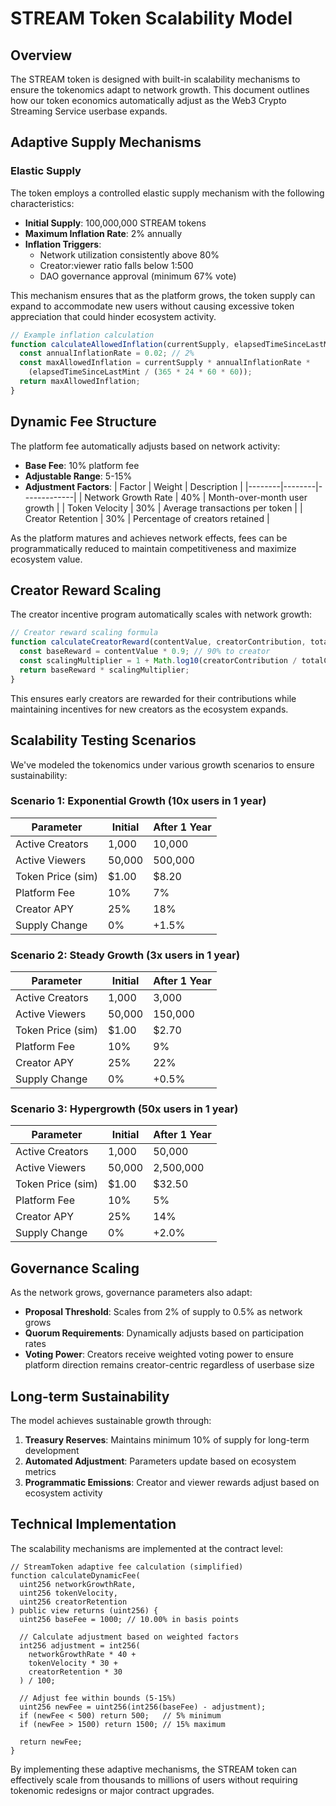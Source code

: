 # STREAM Token Scalability Model

## Overview

The STREAM token is designed with built-in scalability mechanisms to ensure the tokenomics adapt to network growth. This document outlines how our token economics automatically adjust as the Web3 Crypto Streaming Service userbase expands.

## Adaptive Supply Mechanisms

### Elastic Supply

The token employs a controlled elastic supply mechanism with the following characteristics:

- **Initial Supply**: 100,000,000 STREAM tokens
- **Maximum Inflation Rate**: 2% annually
- **Inflation Triggers**:
  - Network utilization consistently above 80%
  - Creator:viewer ratio falls below 1:500
  - DAO governance approval (minimum 67% vote)

This mechanism ensures that as the platform grows, the token supply can expand to accommodate new users without causing excessive token appreciation that could hinder ecosystem activity.

```javascript
// Example inflation calculation
function calculateAllowedInflation(currentSupply, elapsedTimeSinceLastMint) {
  const annualInflationRate = 0.02; // 2%
  const maxAllowedInflation = currentSupply * annualInflationRate *
    (elapsedTimeSinceLastMint / (365 * 24 * 60 * 60));
  return maxAllowedInflation;
}
```

## Dynamic Fee Structure

The platform fee automatically adjusts based on network activity:

- **Base Fee**: 10% platform fee
- **Adjustable Range**: 5-15%
- **Adjustment Factors**:
  | Factor | Weight | Description |
  |--------|--------|-------------|
  | Network Growth Rate | 40% | Month-over-month user growth |
  | Token Velocity | 30% | Average transactions per token |
  | Creator Retention | 30% | Percentage of creators retained |

As the platform matures and achieves network effects, fees can be programmatically reduced to maintain competitiveness and maximize ecosystem value.

## Creator Reward Scaling

The creator incentive program automatically scales with network growth:

```javascript
// Creator reward scaling formula
function calculateCreatorReward(contentValue, creatorContribution, totalCreators) {
  const baseReward = contentValue * 0.9; // 90% to creator
  const scalingMultiplier = 1 + Math.log10(creatorContribution / totalCreators + 1) * 0.5;
  return baseReward * scalingMultiplier;
}
```

This ensures early creators are rewarded for their contributions while maintaining incentives for new creators as the ecosystem expands.

## Scalability Testing Scenarios

We've modeled the tokenomics under various growth scenarios to ensure sustainability:

### Scenario 1: Exponential Growth (10x users in 1 year)

| Parameter | Initial | After 1 Year |
|-----------|---------|--------------|
| Active Creators | 1,000 | 10,000 |
| Active Viewers | 50,000 | 500,000 |
| Token Price (sim) | $1.00 | $8.20 |
| Platform Fee | 10% | 7% |
| Creator APY | 25% | 18% |
| Supply Change | 0% | +1.5% |

### Scenario 2: Steady Growth (3x users in 1 year)

| Parameter | Initial | After 1 Year |
|-----------|---------|--------------|
| Active Creators | 1,000 | 3,000 |
| Active Viewers | 50,000 | 150,000 |
| Token Price (sim) | $1.00 | $2.70 |
| Platform Fee | 10% | 9% |
| Creator APY | 25% | 22% |
| Supply Change | 0% | +0.5% |

### Scenario 3: Hypergrowth (50x users in 1 year)

| Parameter | Initial | After 1 Year |
|-----------|---------|--------------|
| Active Creators | 1,000 | 50,000 |
| Active Viewers | 50,000 | 2,500,000 |
| Token Price (sim) | $1.00 | $32.50 |
| Platform Fee | 10% | 5% |
| Creator APY | 25% | 14% |
| Supply Change | 0% | +2.0% |

## Governance Scaling

As the network grows, governance parameters also adapt:

- **Proposal Threshold**: Scales from 2% of supply to 0.5% as network grows
- **Quorum Requirements**: Dynamically adjusts based on participation rates
- **Voting Power**: Creators receive weighted voting power to ensure platform direction remains creator-centric regardless of userbase size

## Long-term Sustainability

The model achieves sustainable growth through:

1. **Treasury Reserves**: Maintains minimum 10% of supply for long-term development
2. **Automated Adjustment**: Parameters update based on ecosystem metrics
3. **Programmatic Emissions**: Creator and viewer rewards adjust based on ecosystem activity

## Technical Implementation

The scalability mechanisms are implemented at the contract level:

```solidity
// StreamToken adaptive fee calculation (simplified)
function calculateDynamicFee(
  uint256 networkGrowthRate,
  uint256 tokenVelocity,
  uint256 creatorRetention
) public view returns (uint256) {
  uint256 baseFee = 1000; // 10.00% in basis points

  // Calculate adjustment based on weighted factors
  int256 adjustment = int256(
    networkGrowthRate * 40 +
    tokenVelocity * 30 +
    creatorRetention * 30
  ) / 100;

  // Adjust fee within bounds (5-15%)
  uint256 newFee = uint256(int256(baseFee) - adjustment);
  if (newFee < 500) return 500;   // 5% minimum
  if (newFee > 1500) return 1500; // 15% maximum

  return newFee;
}
```

By implementing these adaptive mechanisms, the STREAM token can effectively scale from thousands to millions of users without requiring tokenomic redesigns or major contract upgrades.
